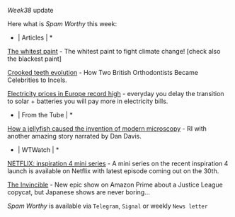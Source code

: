 *Week38* update

Here what is _Spam Worthy_ this week:

* \| Articles \| *

[The whitest paint](https://www.bbc.com/news/science-environment-56749105) \- The whitest paint to fight climate change\! \[check also the blackest paint\]

[Crooked teeth evolution](https://www.nytimes.com/2020/08/20/magazine/teeth-mewing-incels.html) \- How Two British Orthodontists Became Celebrities to Incels\.

[Electricity prices in Europe record high](https://www.economist.com/the-economist-explains/2021/09/15/why-has-the-price-of-electricity-in-europe-reached-record-highs) \- everyday you delay the transition to solar \+ batteries you will pay more in electricity bills\.

* \| From the Tube \| *

[How a jellyfish caused the invention of modern microscopy](https://www.youtube.com/watch?v=SqrRW3CMOzo&ab_channel=TheRoyalInstitution) \- RI with another amazing story narrated by Dan Davis\.

* \| WTWatch \| *

[NETFLIX: inspiration 4 mini series](https://www.youtube.com/watch?v=D38W150h9a4) \- A mini series on the recent inspiration 4 launch is available on Netflix with latest episode coming out on the 30th\.

[The Invincible](https://www.youtube.com/watch?v=-bfAVpuko5o&t=11s) \- New epic show on Amazon Prime about a Justice League copycat\, but Japanese shows are never boring\.\.\.

_Spam Worthy_ is available via `Telegram`, `Signal` or weekly `News letter`
